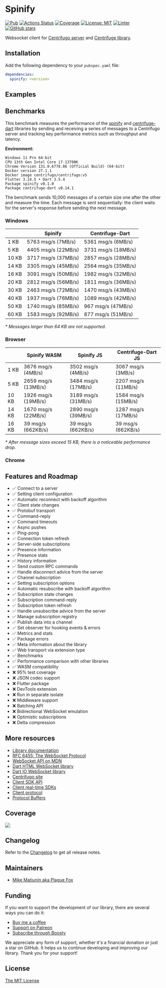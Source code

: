 # Spinify

[![Pub](https://img.shields.io/pub/v/spinify.svg)](https://pub.dev/packages/spinify)
[![Actions Status](https://github.com/PlugFox/spinify/actions/workflows/checkout.yml/badge.svg)](https://github.com/PlugFox/spinify/actions)
[![Coverage](https://codecov.io/gh/PlugFox/spinify/branch/master/graph/badge.svg)](https://codecov.io/gh/PlugFox/spinify)
[![License: MIT](https://img.shields.io/badge/license-MIT-purple.svg)](https://opensource.org/licenses/MIT)
[![Linter](https://img.shields.io/badge/style-linter-40c4ff.svg)](https://pub.dev/packages/linter)
[![GitHub stars](https://img.shields.io/github/stars/plugfox/spinify?style=social)](https://github.com/plugfox/spinify/)

Websocket client for [Centrifugo server](https://github.com/centrifugal/centrifugo) and [Centrifuge library](https://github.com/centrifugal/centrifuge).

## Installation

Add the following dependency to your `pubspec.yaml` file:

```yaml
dependencies:
  spinify: <version>
```

## Examples

## Benchmarks

This benchmark measures the performance of the [spinify](https://pub.dev/packages/spinify) and [centrifuge-dart](https://pub.dev/packages/centrifuge) libraries by sending and receiving a series of messages to a Centrifugo server and tracking key performance metrics such as throughput and latency.

**Environment:**

```
Windows 11 Pro 64-bit
CPU 13th Gen Intel Core i7-13700K
Chrome Version 131.0.6778.86 (Official Build) (64-bit)
Docker version 27.1.1
Docker image centrifugo/centrifugo:v5
Flutter 3.24.5 • Dart 3.5.4
Package spinify v0.1.0
Package centrifuge-dart v0.14.1
```

The benchmark sends 10,000 messages of a certain size one after the other and measure the time.
Each message is sent sequentially: the client waits for the server's response before sending the next message.

### Windows

|       | Spinify             | Centrifuge-Dart     |
| ----- | ------------------- | ------------------- |
| 1 KB  | 5763 msg/s (7MB/s)  | 5361 msg/s (6MB/s)  |
| 5 KB  | 4405 msg/s (22MB/s) | 3731 msg/s (18MB/s) |
| 10 KB | 3717 msg/s (37MB/s) | 2857 msg/s (28MB/s) |
| 14 KB | 3305 msg/s (45MB/s) | 2564 msg/s (35MB/s) |
| 16 KB | 3091 msg/s (50MB/s) | 1982 msg/s (32MB/s) |
| 20 KB | 2812 msg/s (56MB/s) | 1811 msg/s (36MB/s) |
| 30 KB | 2463 msg/s (72MB/s) | 1470 msg/s (43MB/s) |
| 40 KB | 1937 msg/s (76MB/s) | 1089 msg/s (42MB/s) |
| 50 KB | 1740 msg/s (85MB/s) | 967 msg/s (47MB/s)  |
| 60 KB | 1583 msg/s (92MB/s) | 877 msg/s (51MB/s)  |

_\* Messages larger than 64 KB are not supported._

### Browser

|       | Spinify WASM        | Spinify JS          | Centrifuge-Dart JS  |
| ----- | ------------------- | ------------------- | ------------------- |
| 1 KB  | 3676 msg/s (4MB/s)  | 3502 msg/s (4MB/s)  | 3067 msg/s (3MB/s)  |
| 5 KB  | 2659 msg/s (13MB/s) | 3484 msg/s (17MB/s) | 2207 msg/s (11MB/s) |
| 10 KB | 1926 msg/s (19MB/s) | 3189 msg/s (31MB/s) | 1584 msg/s (15MB/s) |
| 14 KB | 1670 msg/s (22MB/s) | 2890 msg/s (39MB/s) | 1287 msg/s (17MB/s) |
| 16 KB | 39 msg/s (662KB/s)  | 39 msg/s (662KB/s)  | 39 msg/s (662KB/s)  |

_\* After message sizes exceed 15 KB, there is a noticeable performance drop._

### Chrome

## Features and Roadmap

- ✅ Connect to a server
- ✅ Setting client configuration
- ✅ Automatic reconnect with backoff algorithm
- ✅ Client state changes
- ✅ Protobuf transport
- ✅ Command-reply
- ✅ Command timeouts
- ✅ Async pushes
- ✅ Ping-pong
- ✅ Connection token refresh
- ✅ Server-side subscriptions
- ✅ Presence information
- ✅ Presence stats
- ✅ History information
- ✅ Send custom RPC commands
- ✅ Handle disconnect advice from the server
- ✅ Channel subscription
- ✅ Setting subscription options
- ✅ Automatic resubscribe with backoff algorithm
- ✅ Subscription state changes
- ✅ Subscription command-reply
- ✅ Subscription token refresh
- ✅ Handle unsubscribe advice from the server
- ✅ Manage subscription registry
- ✅ Publish data into a channel
- ✅ Set observer for hooking events & errors
- ✅ Metrics and stats
- ✅ Package errors
- ✅ Meta information about the library
- ✅ Web transport via extension type
- ✅ Benchmarks
- ✅ Performance comparison with other libraries
- ✅ WASM compatibility
- ❌ 95% test coverage
- ❌ JSON codec support
- ❌ Flutter package
- ❌ DevTools extension
- ❌ Run in separate isolate
- ❌ Middleware support
- ❌ Batching API
- ❌ Bidirectional WebSocket emulation
- ❌ Optimistic subscriptions
- ❌ Delta compression

## More resources

- [Library documentation](https://pub.dev/documentation/spinify/latest/)
- [RFC 6455: The WebSocket Protocol](https://tools.ietf.org/html/rfc6455)
- [WebSocket API on MDN](https://developer.mozilla.org/en-US/docs/Web/API/WebSockets_API)
- [Dart HTML WebSocket library](https://api.dart.dev/stable/dart-html/WebSocket-class.html)
- [Dart IO WebSocket library](https://api.dart.dev/stable/dart-io/WebSocket-class.html)
- [Centrifugo site](https://centrifugal.dev/)
- [Client SDK API](https://centrifugal.dev/docs/transports/client_api)
- [Client real-time SDKs](https://centrifugal.dev/docs/transports/client_sdk)
- [Client protocol](https://centrifugal.dev/docs/transports/client_protocol)
- [Protocol Buffers](https://protobuf.dev/)

## Coverage

[![](https://codecov.io/gh/PlugFox/spinify/branch/master/graphs/sunburst.svg)](https://codecov.io/gh/PlugFox/spinify/branch/master)

## Changelog

Refer to the [Changelog](https://github.com/PlugFox/spinify/blob/master/CHANGELOG.md) to get all release notes.

## Maintainers

- [Mike Matiunin aka Plague Fox](https://plugfox.dev)

## Funding

If you want to support the development of our library, there are several ways you can do it:

- [Buy me a coffee](https://www.buymeacoffee.com/plugfox)
- [Support on Patreon](https://www.patreon.com/plugfox)
- [Subscribe through Boosty](https://boosty.to/plugfox)

We appreciate any form of support, whether it's a financial donation or just a star on GitHub. It helps us to continue developing and improving our library. Thank you for your support!

## License

[The MIT License](https://opensource.org/licenses/MIT)
